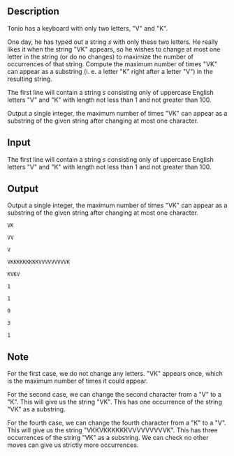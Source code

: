 ## Description

<div><p>Tonio has a keyboard with only two letters, "<span class="tex-font-style-tt">V</span>" and "<span class="tex-font-style-tt">K</span>".</p><p>One day, he has typed out a string <span class="tex-span"><i>s</i></span> with only these two letters. He really likes it when the string "<span class="tex-font-style-tt">VK</span>" appears, so he wishes to change at most one letter in the string (or do no changes) to maximize the number of occurrences of that string. Compute the maximum number of times "<span class="tex-font-style-tt">VK</span>" can appear as a substring (i.&nbsp;e. a letter "<span class="tex-font-style-tt">K</span>" right after a letter "<span class="tex-font-style-tt">V</span>") in the resulting string.</p></div><div class="input-specification"><p>The first line will contain a string <span class="tex-span"><i>s</i></span> consisting only of uppercase English letters "<span class="tex-font-style-tt">V</span>" and "<span class="tex-font-style-tt">K</span>" with length not less than <span class="tex-span">1</span> and not greater than <span class="tex-span">100</span>.</p></div><div class="output-specification"><p>Output a single integer, the maximum number of times "<span class="tex-font-style-tt">VK</span>" can appear as a substring of the given string after changing at most one character.</p></div>

## Input

<p>The first line will contain a string <span class="tex-span"><i>s</i></span> consisting only of uppercase English letters "<span class="tex-font-style-tt">V</span>" and "<span class="tex-font-style-tt">K</span>" with length not less than <span class="tex-span">1</span> and not greater than <span class="tex-span">100</span>.</p>

## Output

<p>Output a single integer, the maximum number of times "<span class="tex-font-style-tt">VK</span>" can appear as a substring of the given string after changing at most one character.</p>





```input1
VK

```




```input2
VV

```




```input3
V

```




```input4
VKKKKKKKKKVVVVVVVVVK

```




```input5
KVKV

```




```output1
1

```




```output2
1

```




```output3
0

```




```output4
3

```




```output5
1

```



## Note

<p>For the first case, we do not change any letters. "<span class="tex-font-style-tt">VK</span>" appears once, which is the maximum number of times it could appear.</p><p>For the second case, we can change the second character from a "<span class="tex-font-style-tt">V</span>" to a "<span class="tex-font-style-tt">K</span>". This will give us the string "<span class="tex-font-style-tt">VK</span>". This has one occurrence of the string "<span class="tex-font-style-tt">VK</span>" as a substring.</p><p>For the fourth case, we can change the fourth character from a "<span class="tex-font-style-tt">K</span>" to a "<span class="tex-font-style-tt">V</span>". This will give us the string "<span class="tex-font-style-tt">VKKVKKKKKKVVVVVVVVVK</span>". This has three occurrences of the string "<span class="tex-font-style-tt">VK</span>" as a substring. We can check no other moves can give us strictly more occurrences.</p>

